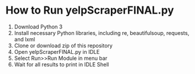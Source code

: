 # How to Run yelpScraperFINAL.py
1. Download Python 3
2. Install necessary Python libraries, including re, beautifulsoup, requests, and lxml
3. Clone or download zip of this repository
4. Open yelpScraperFINAL.py in IDLE
5. Select Run>>Run Module in menu bar
6. Wait for all results to print in IDLE Shell
